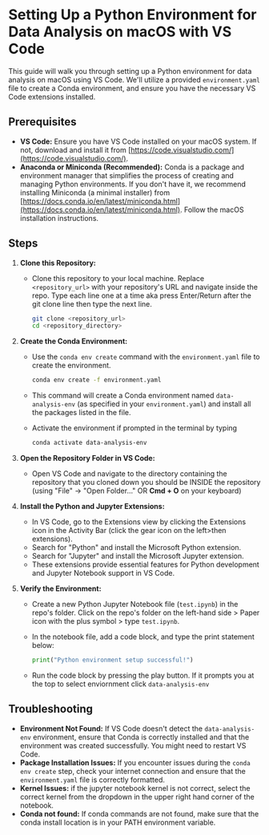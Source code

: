 # Setting Up a Python Environment for Data Analysis on macOS with VS Code

This guide will walk you through setting up a Python environment for data analysis on macOS using VS Code. We'll utilize a provided `environment.yaml` file to create a Conda environment, and ensure you have the necessary VS Code extensions installed.

## Prerequisites

* **VS Code:** Ensure you have VS Code installed on your macOS system. If not, download and install it from [https://code.visualstudio.com/](https://code.visualstudio.com/).
* **Anaconda or Miniconda (Recommended):** Conda is a package and environment manager that simplifies the process of creating and managing Python environments. If you don't have it, we recommend installing Miniconda (a minimal installer) from [https://docs.conda.io/en/latest/miniconda.html](https://docs.conda.io/en/latest/miniconda.html). Follow the macOS installation instructions.

## Steps

1.  **Clone this Repository:**

    * Clone this repository to your local machine. Replace `<repository_url>` with your repository's URL and navigate inside the repo.  Type each line one at a time aka press Enter/Return after the git clone line then type the next line.  

        ```bash
        git clone <repository_url>
        cd <repository_directory>
        ```



2.  **Create the Conda Environment:**

    * Use the `conda env create` command with the `environment.yaml` file to create the environment.

        ```bash
        conda env create -f environment.yaml
        ```

    * This command will create a Conda environment named `data-analysis-env` (as specified in your `environment.yaml`) and install all the packages listed in the file.
    * Activate the environment if prompted in the terminal by typing
         ```bash
         conda activate data-analysis-env
         ```

3.  **Open the Repository Folder  in VS Code:**

    * Open VS Code and navigate to the directory containing the repository that you cloned down you should be INSIDE the repository (using "File" -> "Open Folder..." OR **Cmd + O** on your keyboard)
      
  
4.  **Install the Python and Jupyter Extensions:**

    * In VS Code, go to the Extensions view by clicking the Extensions icon in the Activity Bar (click the gear icon on the left>then extensions).
    * Search for "Python" and install the Microsoft Python extension.
    * Search for "Jupyter" and install the Microsoft Jupyter extension.
    * These extensions provide essential features for Python development and Jupyter Notebook support in VS Code.



5.  **Verify the Environment:**

    * Create a new Python Jupyter Notebook file (`test.ipynb`) in the repo's folder. Click on the repo's folder on the left-hand side > Paper icon with the plus symbol > type `test.ipynb`. 
    * In the notebook file, add a code block, and type the print statement below:

        ```python
        print("Python environment setup successful!")
        ```
    * Run the code block by pressing the play button.  If it prompts you at the top to select enviornment click `data-analysis-env`


## Troubleshooting

* **Environment Not Found:** If VS Code doesn't detect the `data-analysis-env` environment, ensure that Conda is correctly installed and that the environment was created successfully. You might need to restart VS Code.
* **Package Installation Issues:** If you encounter issues during the `conda env create` step, check your internet connection and ensure that the `environment.yaml` file is correctly formatted.
* **Kernel Issues:** if the jupyter notebook kernel is not correct, select the correct kernel from the dropdown in the upper right hand corner of the notebook.
* **Conda not found:** If conda commands are not found, make sure that the conda install location is in your PATH environment variable.
